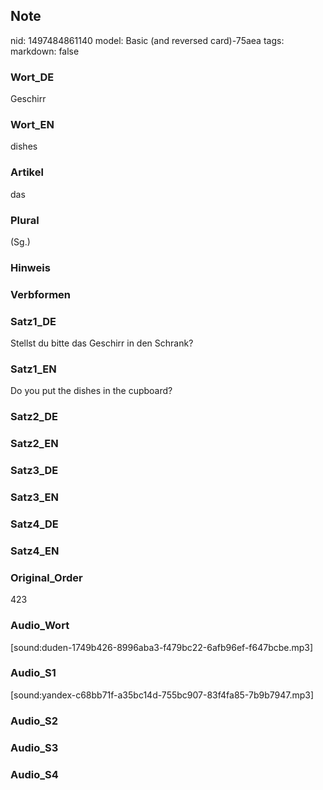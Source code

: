 ## Note
nid: 1497484861140
model: Basic (and reversed card)-75aea
tags: 
markdown: false

### Wort_DE
Geschirr

### Wort_EN
dishes

### Artikel
das

### Plural
(Sg.)

### Hinweis


### Verbformen


### Satz1_DE
Stellst du bitte das Geschirr in den Schrank?

### Satz1_EN
Do you put the dishes in the cupboard?

### Satz2_DE


### Satz2_EN


### Satz3_DE


### Satz3_EN


### Satz4_DE


### Satz4_EN


### Original_Order
423

### Audio_Wort
[sound:duden-1749b426-8996aba3-f479bc22-6afb96ef-f647bcbe.mp3]

### Audio_S1
[sound:yandex-c68bb71f-a35bc14d-755bc907-83f4fa85-7b9b7947.mp3]

### Audio_S2


### Audio_S3


### Audio_S4

